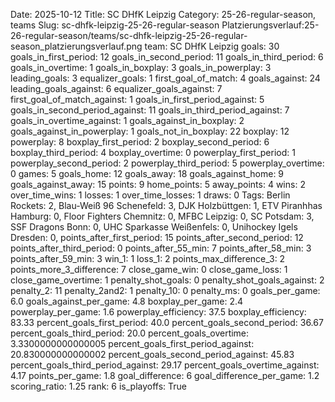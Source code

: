 Date: 2025-10-12
Title: SC DHfK Leipzig
Category: 25-26-regular-season, teams
Slug: sc-dhfk-leipzig-25-26-regular-season
Platzierungsverlauf:25-26-regular-season/teams/sc-dhfk-leipzig-25-26-regular-season_platzierungsverlauf.png
team: SC DHfK Leipzig
goals: 30
goals_in_first_period: 12
goals_in_second_period: 11
goals_in_third_period: 6
goals_in_overtime: 1
goals_in_boxplay: 3
goals_in_powerplay: 3
leading_goals: 3
equalizer_goals: 1
first_goal_of_match: 4
goals_against: 24
leading_goals_against: 6
equalizer_goals_against: 7
first_goal_of_match_against: 1
goals_in_first_period_against: 5
goals_in_second_period_against: 11
goals_in_third_period_against: 7
goals_in_overtime_against: 1
goals_against_in_boxplay: 2
goals_against_in_powerplay: 1
goals_not_in_boxplay: 22
boxplay: 12
powerplay: 8
boxplay_first_period: 2
boxplay_second_period: 6
boxplay_third_period: 4
boxplay_overtime: 0
powerplay_first_period: 1
powerplay_second_period: 2
powerplay_third_period: 5
powerplay_overtime: 0
games: 5
goals_home: 12
goals_away: 18
goals_against_home: 9
goals_against_away: 15
points: 9
home_points: 5
away_points: 4
wins: 2
over_time_wins: 1
losses: 1
over_time_losses: 1
draws: 0
Tags:  Berlin Rockets: 2,  Blau-Weiß 96 Schenefeld: 3,  DJK Holzbüttgen: 1,  ETV Piranhhas Hamburg: 0,  Floor Fighters Chemnitz: 0,  MFBC Leipzig: 0,  SC Potsdam: 3,  SSF Dragons Bonn: 0,  UHC Sparkasse Weißenfels: 0,  Unihockey Igels Dresden: 0,
points_after_first_period: 15
points_after_second_period: 12
points_after_third_period: 0
points_after_55_min: 7
points_after_58_min: 3
points_after_59_min: 3
win_1: 1
loss_1: 2
points_max_difference_3: 2
points_more_3_difference: 7
close_game_win: 0
close_game_loss: 1
close_game_overtime: 1
penalty_shot_goals: 0
penalty_shot_goals_against: 2
penalty_2: 11
penalty_2and2: 1
penalty_10: 0
penalty_ms: 0
goals_per_game: 6.0
goals_against_per_game: 4.8
boxplay_per_game: 2.4
powerplay_per_game: 1.6
powerplay_efficiency: 37.5
boxplay_efficiency: 83.33
percent_goals_first_period: 40.0
percent_goals_second_period: 36.67
percent_goals_third_period: 20.0
percent_goals_overtime: 3.3300000000000005
percent_goals_first_period_against: 20.830000000000002
percent_goals_second_period_against: 45.83
percent_goals_third_period_against: 29.17
percent_goals_overtime_against: 4.17
points_per_game: 1.8
goal_difference: 6
goal_difference_per_game: 1.2
scoring_ratio: 1.25
rank: 6
is_playoffs: True
